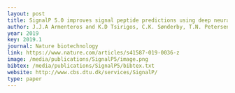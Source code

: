 ```yaml
--- 
layout: post
title: SignalP 5.0 improves signal peptide predictions using deep neural networks
author: J.J.A Armenteros and K.D Tsirigos, C.K. Sønderby, T.N. Petersen, O. Winther, S. Brunak, G.v Heijne, H. Nielsen
year: 2019
key: 2019.1
journal: Nature biotechnology
link: https://www.nature.com/articles/s41587-019-0036-z
image: /media/publications/SignalP5/image.png
bibtex: /media/publications/SignalP5/bibtex.txt
website: http://www.cbs.dtu.dk/services/SignalP/
type: paper
---
```

